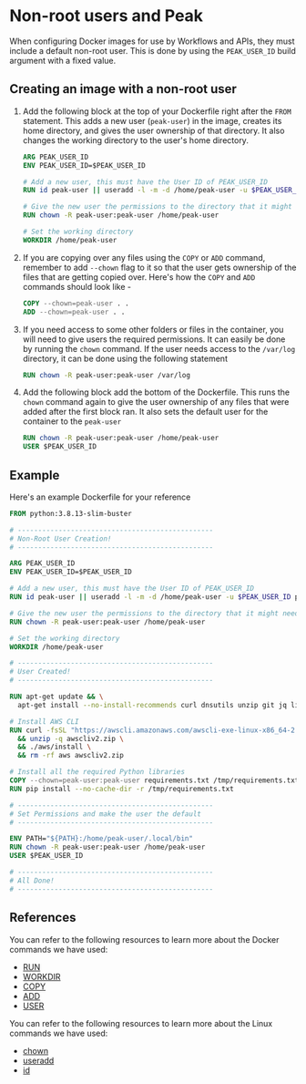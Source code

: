 # Non-root users and Peak
When configuring Docker images for use by Workflows and APIs, they must include a default non-root user.
This is done by using the `PEAK_USER_ID` build argument with a fixed value.

## Creating an image with a non-root user
1. Add the following block at the top of your Dockerfile right after the `FROM` statement. This adds a new user (`peak-user`) in the image, creates its home directory, and gives the user ownership of that directory. It also changes the working directory to the user's home directory.
   ```Dockerfile
   ARG PEAK_USER_ID
   ENV PEAK_USER_ID=$PEAK_USER_ID

   # Add a new user, this must have the User ID of PEAK_USER_ID
   RUN id peak-user || useradd -l -m -d /home/peak-user -u $PEAK_USER_ID peak-user

   # Give the new user the permissions to the directory that it might need
   RUN chown -R peak-user:peak-user /home/peak-user

   # Set the working directory
   WORKDIR /home/peak-user
   ```
2. If you are copying over any files using the `COPY` or `ADD` command, remember to add `--chown` flag to it so that the user gets ownership of the files that are getting copied over. Here's how the `COPY` and `ADD` commands should look like -
   ```Dockerfile
   COPY --chown=peak-user . .
   ADD --chown=peak-user . .
   ```
3. If you need access to some other folders or files in the container, you will need to give users the required permissions. It can easily be done by running the `chown` command. If the user needs access to the `/var/log` directory, it can be done using the following statement
   ```Dockerfile
   RUN chown -R peak-user:peak-user /var/log
   ```
4. Add the following block add the bottom of the Dockerfile. This runs the `chown` command again to give the user ownership of any files that were added after the first block ran. It also sets the default user for the container to the `peak-user`
   ```Dockerfile
   RUN chown -R peak-user:peak-user /home/peak-user
   USER $PEAK_USER_ID
   ```

## Example
Here's an example Dockerfile for your reference
```Dockerfile
FROM python:3.8.13-slim-buster

# ------------------------------------------------
# Non-Root User Creation!
# ------------------------------------------------

ARG PEAK_USER_ID
ENV PEAK_USER_ID=$PEAK_USER_ID

# Add a new user, this must have the User ID of PEAK_USER_ID
RUN id peak-user || useradd -l -m -d /home/peak-user -u $PEAK_USER_ID peak-user

# Give the new user the permissions to the directory that it might need
RUN chown -R peak-user:peak-user /home/peak-user

# Set the working directory
WORKDIR /home/peak-user

# ------------------------------------------------
# User Created!
# ------------------------------------------------

RUN apt-get update && \
  apt-get install --no-install-recommends curl dnsutils unzip git jq libpq-dev python-dev build-essential -y 

# Install AWS CLI
RUN curl -fsSL "https://awscli.amazonaws.com/awscli-exe-linux-x86_64-2.2.5.zip" -o "awscliv2.zip" \
  && unzip -q awscliv2.zip \
  && ./aws/install \
  && rm -rf aws awscliv2.zip

# Install all the required Python libraries
COPY --chown=peak-user:peak-user requirements.txt /tmp/requirements.txt
RUN pip install --no-cache-dir -r /tmp/requirements.txt

# ------------------------------------------------
# Set Permissions and make the user the default
# ------------------------------------------------

ENV PATH="${PATH}:/home/peak-user/.local/bin"
RUN chown -R peak-user:peak-user /home/peak-user
USER $PEAK_USER_ID

# ------------------------------------------------
# All Done!
# ------------------------------------------------
```

## References
You can refer to the following resources to learn more about the Docker commands we have used:
- [RUN](https://docs.docker.com/engine/reference/builder/#run)
- [WORKDIR](https://docs.docker.com/engine/reference/builder/#workdir)
- [COPY](https://docs.docker.com/engine/reference/builder/#copy)
- [ADD](https://docs.docker.com/engine/reference/builder/#add)
- [USER](https://docs.docker.com/engine/reference/builder/#user)

You can refer to the following resources to learn more about the Linux commands we have used:
- [chown](https://linux.die.net/man/1/chown)
- [useradd](https://man7.org/linux/man-pages/man8/useradd.8.html)
- [id](https://man7.org/linux/man-pages/man1/id.1.html)
